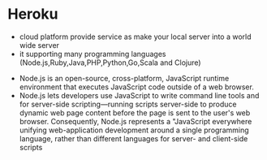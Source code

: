 # Heroku 
- cloud platform provide service as make your local server into a world wide server 
- it supporting many programming languages (Node.js,Ruby,Java,PHP,Python,Go,Scala and Clojure)

* Node.js is an open-source, cross-platform, JavaScript runtime environment that executes JavaScript code outside of a web browser.
* Node.js lets developers use JavaScript to write command line tools and for server-side scripting—running scripts server-side to produce dynamic web page content before the page is sent to the user's web browser. Consequently, Node.js represents a "JavaScript everywhere unifying web-application development around a single programming language, rather than different languages for server- and client-side scripts
